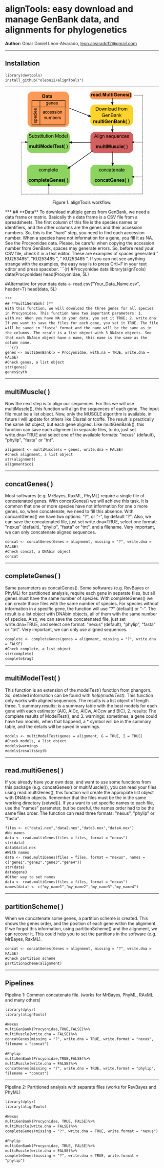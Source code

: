 # alignTools: easy download and manage GenBank data, and alignments for phylogenetics </br>
**Author:** Omar Daniel Leon-Alvarado, leon.alvarado12@gmail.com
***
## **Installation**
```{r}
library(devtools)
install_github("oleon12/alignTools")
```
***
<p align=center>
<img src="inst/doc/alignTools_WorkFlow.png" width="400" />
<p class="caption" align=center>
Figure 1. alignTools workflow.</p>
</p>
***
## **Data**
To download multiple genes from GenBank, we need a data frame or matrix. Basically this data frame is a CSV file from a spreadsheets. The first column of this file is the species names or identifiers, and the other columns are the genes and their accession numbers. So, this is the "hard" step, you need to find each accession number. When a species have not information for a gene, you fill it as NA. See the Procyonidae data. Please, be careful when copying the accession number from GenBank, spaces may generate errors. So, before read your CSV file, check it in a text editor. These are examples of spaces generated " KU253485", "KU253485 ", " KU253485 ". If you can not see anything strange with the examples, the easy way is to press Crtl+F in your text editor and press spacebar. 
```{r}
#Procyonidae data
library(alignTools)
data(Procyonidae)
head(Procyonidae, 5L)

#Alternative for your data
data <- read.csv("Your_Data_Name.csv", header=T)
head(data, 5L)
```
***
## **multiGenBank( )**  
With this function, we will download the three genes for all species in Procyonidae. This function have two important parameters: 1. with.na: When you have NA in your data, you set it TRUE; 2. write.dna: If you want to save the files for each gene, you set it TRUE. The file will be saved in "fasta" format and the name will be the same as in the columns. The result is a list object with 3 DNAbin objects. See that each DNAbin object have a name, this name is the same as the column name. 
```{r}
genes <- multiGenBank(x = Procyonidae, with.na = TRUE, write.dna = FALSE)
#Check genes, a list object
str(genes)
genes$cytb
```
***
## **multiMuscle( )**
Now the next step is to align our sequences. For this we will use multiMuscle(), this function will align the sequences of each gene. The input file must be a list object. Now, only the MUSCLE algorithm is available, in future I will update for others like Clustal or tcoffe. The result is practically the same list object, but each gene aligned. Like multiGenBank(), this function can save each alignment in separate files, to do, just set write.dna=TRUE and select one of the available formats: "nexus" (default), "phylip", "fasta" or "tnt".
```{r}
alignment <- multiMuscle(x = genes, write.dna = FALSE)
#check alignment, a list object
str(alignment)
alignment$coi
```
***
## **concatGenes( )**
Most softwares (e.g. MrBayes, RaxML, PhyML) require a single file of concatenated genes. With concatGenes() we will achieve this task. It is common that one or more species have not information for one o more genes, so, when concatenate, we need to fill this absence. With concantGenes() we have two options: "?", or "-", by default "?". Also, we can save the concatenated file, just set write.dna=TRUE, select one format: "nexus" (default), "phylip", "fasta" or "tnt", and a filename. Very important, we can only concatenate aligned sequences. 
```{r}
concat <- concatGenes(Genes = alignment, missing = "?", write.dna = FALSE)
#Check concat, a DNAbin object
concat
```
***
## **completeGenes( )**
Same parameters as concatGenes(). Some softwares (e.g. RevBayes or PhyML) for partitioned analysis, require each gene in separate files, but all genes must have the same number of species. With completeGenes() we can create those files with the same number of species. For species without information in a specific gene, the function will use "?" (default) or "-". The result is a list object with DNAbin objects, all of them with the same number of species. Also, we can save the concatenated file, just set write.dna=TRUE, and select one format: "nexus" (default), "phylip", "fasta" or "tnt". Very important, we can only use aligned sequences. 
```{r}
complete <- completeGenes(genes = alignment, missing = "?", write.dna = FALSE)
#Check complete, a list object
str(complete)
complete$rag2
```
***
## **multiModelTest( )**
This function is an extension of the modelTest() function from phangorn. So, detailed information can be found with _help(modelTest)_. This function only works with aligned sequences. The results is a list object of length three. 1. summary.results: is a summary table with the best models for each gene with each estimator (AIC, AICc, AICw, AICcw and BIC), 2. results: The complete results of ModelTest(), and 3. warnings: sometimes, a gene could have two models, when that happend, a * symbol will be in the summary table, and the details will be saved in warnings.
```{r}
models <- multiModelTest(genes = alignment, G = TRUE, I = TRUE)
#Check models, a list object
models$warnings
models$results$cytb
```
***
## **read.multiGenes( )**
If you already have your own data, and want to use some functions from this package (e.g. concatGenes() or multiMuscle()), you can read your files using read.multiGenes(), this function will create the appropiate list object with DNAbin objects. Remember that the files must be the in the same working directory (setwd()). If you want to set specific names to each file, use the "names" parameter, but be careful, the names order had to be the same files order. The function can read three formats: "nexus", "phylip" or "fasta".
```{r}
files <- c("data1.nex","data2.nex","data3.nex","data4.nex")
#No names
data <- read.multiGenes(files = files, format = "nexus")
str(data)
data$data4.nex
#With names
data <- read.multiGenes(files = files, format = "nexus", names = c("gene1","gene2","gene3","gene4"))
str(data)
data$gene3
#Other way to set names
data <- read.multiGenes(files = files, format = "nexus")
names(data) <- c("my_name1","my_name2","my_name3","my_name4")
```
***
## **partitionScheme( )**
When we concatenate some genes, a partition scheme is created. This shows the genes order, and the position of each gene within the alignment. If we forgot this information, using partitionScheme() and the alignment, we can recover it. This could help you to set the partitions in the software (e.g. MrBayes, RaxML). 
```{r}
concat <- concatGenes(Genes = alignment, missing = "?", write.dna = FALSE)
#Check partition scheme
partitionScheme(alignment)
```
***
## **Pipelines** <br>
Pipeline 1: Common concatenate file. (works for MrBayes, PhyML, RAxML and many others)
```{r}
library(dplyr)
library(alignTools)

#Nexus
multiGenBank(Procyonidae,TRUE,FALSE)%>%
multiMuscle(write.dna = FALSE)%>%
concatGenes(missing = "?", write.dna = TRUE, write.format = "nexus", filename = "concat")

#Phylip
multiGenBank(Procyonidae,TRUE,FALSE)%>%
multiMuscle(write.dna = FALSE)%>%
concatGenes(missing = "?", write.dna = TRUE, write.format = "phylip", filename = "concat")
```
***
Pipeline 2: Partitioned analysis with separate files (works for RevBayes and PhyML)
```{r}
library(dplyr)
library(alignTools)

#Nexus
multiGenBank(Procyonidae, TRUE, FALSE)%>%
multiMuscle(write.dna = FALSE)%>%
completeGenes(missing = "?", write.dna = TRUE, write.format = "nexus")

#Phylip
multiGenBank(Procyonidae, TRUE, FALSE)%>%
multiMuscle(write.dna = FALSE)%>%
completeGenes(missing = "?", write.dna = TRUE, write.format = "phylip")
``````
